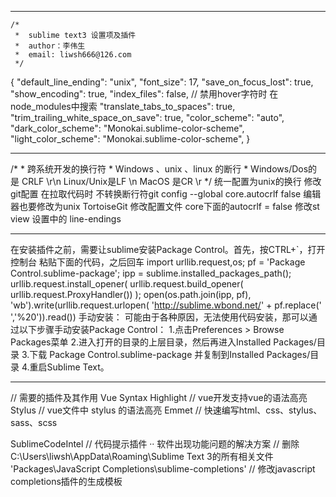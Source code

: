 ****************************************************************************************************
    /*
     *  sublime text3 设置项及插件
     * 	author：李伟生
     * 	email: liwsh666@126.com
     */
{
    "default_line_ending": "unix",
    "font_size": 17,
    "save_on_focus_lost": true,
    "show_encoding": true,
    "index_files": false, // 禁用hover字符时 在node_modules中搜索
    "translate_tabs_to_spaces": true,
    "trim_trailing_white_space_on_save": true,
    "color_scheme": "auto",
    "dark_color_scheme": "Monokai.sublime-color-scheme",
    "light_color_scheme": "Monokai.sublime-color-scheme",
}

****************************************************************************************************
   /*
    *  跨系统开发的换行符
    *  Windows 、unix 、linux 的断行
    *  Windows/Dos的是 CRLF \r\n  Linux/Unix是LF \n    MacOS 是CR \r
    */
       统一配置为unix的换行
       修改git配置 在拉取代码时 不转换断行符git config --global core.autocrlf false
       编辑器也要修改为unix
       TortoiseGit 修改配置文件 core下面的autocrlf = false
   修改st view 设置中的 line-endings
****************************************************************************************************
   在安装插件之前，需要让sublime安装Package Control。首先，按CTRL+`，打开控制台     粘贴下面的代码，之后回车
   import urllib.request,os; pf = 'Package Control.sublime-package'; ipp = sublime.installed_packages_path(); urllib.request.install_opener( urllib.request.build_opener( urllib.request.ProxyHandler()) ); open(os.path.join(ipp, pf), 'wb').write(urllib.request.urlopen( 'http://sublime.wbond.net/' + pf.replace(' ','%20')).read())
   手动安装：
   可能由于各种原因，无法使用代码安装，那可以通过以下步骤手动安装Package Control：
   1.点击Preferences > Browse Packages菜单
   2.进入打开的目录的上层目录，然后再进入Installed Packages/目录
   3.下载 Package Control.sublime-package 并复制到Installed Packages/目录
   4.重启Sublime Text。
****************************************************************************************************
   // 需要的插件及其作用
   Vue Syntax Highlight // vue开发支持vue的语法高亮
   Stylus // vue文件中 stylus 的语法高亮
   Emmet // 快速编写html、css、stylus、sass、scss
   <!-- JavaScript-Completions // js预定义、自定义函数 快捷生成插件 -->
   SublimeCodeIntel // 代码提示插件
   ··
   软件出现功能问题的解决方案 //  删除 C:\Users\liwsh\AppData\Roaming\Sublime Text 3的所有相关文件
   'Packages\JavaScript Completions\sublime-completions' // 修改javascript completions插件的生成模板